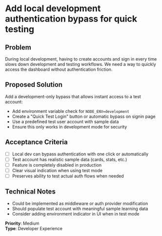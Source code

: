 # Add local development authentication bypass for quick testing

## Problem
During local development, having to create accounts and sign in every time slows down development and testing workflows. We need a way to quickly access the dashboard without authentication friction.

## Proposed Solution
Add a development-only bypass that allows instant access to a test account:
- Add environment variable check for `NODE_ENV=development`
- Create a "Quick Test Login" button or automatic bypass on signin page
- Use a predefined test user account with sample data
- Ensure this only works in development mode for security

## Acceptance Criteria
- [ ] Local dev can bypass authentication with one click or automatically
- [ ] Test account has realistic sample data (cards, stats, etc.)
- [ ] Feature is completely disabled in production
- [ ] Clear visual indication when using test mode
- [ ] Preserves ability to test actual auth flows when needed

## Technical Notes
- Could be implemented as middleware or auth provider modification
- Should populate test account with meaningful sample learning data
- Consider adding environment indicator in UI when in test mode

**Priority**: Medium  
**Type**: Developer Experience